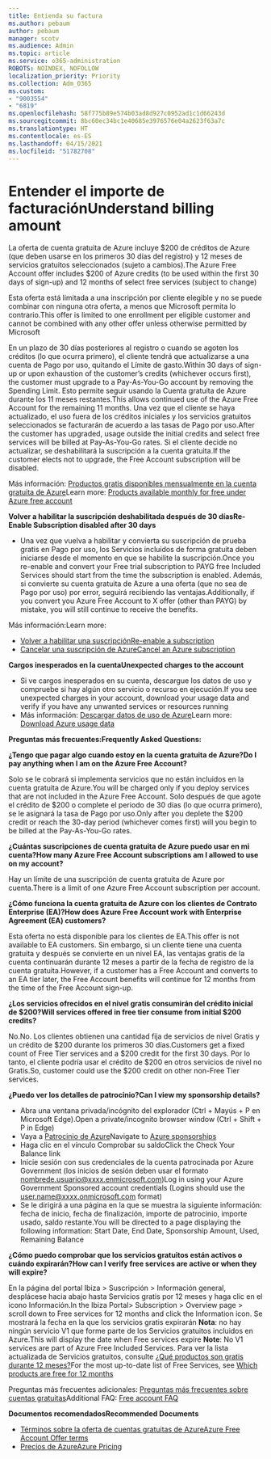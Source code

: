 ```yaml
---
title: Entienda su factura
ms.author: pebaum
author: pebaum
manager: scotv
ms.audience: Admin
ms.topic: article
ms.service: o365-administration
ROBOTS: NOINDEX, NOFOLLOW
localization_priority: Priority
ms.collection: Adm_O365
ms.custom:
- "9003554"
- "6819"
ms.openlocfilehash: 58f775b89e574b03ad8d927c0952ad1c1d66243d
ms.sourcegitcommit: 8bc60ec34bc1e40685e3976576e04a2623f63a7c
ms.translationtype: HT
ms.contentlocale: es-ES
ms.lasthandoff: 04/15/2021
ms.locfileid: "51782708"
---
```

# <a name="understand-billing-amount"></a><span data-ttu-id="9cd89-102">Entender el importe de facturación</span><span class="sxs-lookup"><span data-stu-id="9cd89-102">Understand billing amount</span></span>

<span data-ttu-id="9cd89-103">La oferta de cuenta gratuita de Azure incluye $200 de créditos de Azure (que deben usarse en los primeros 30 días del registro) y 12 meses de servicios gratuitos seleccionados (sujeto a cambios).</span><span class="sxs-lookup"><span data-stu-id="9cd89-103">The Azure Free Account offer includes $200 of Azure credits (to be used within the first 30 days of sign-up) and 12 months of select free services (subject to change)</span></span>

<span data-ttu-id="9cd89-104">Esta oferta está limitada a una inscripción por cliente elegible y no se puede combinar con ninguna otra oferta, a menos que Microsoft permita lo contrario.</span><span class="sxs-lookup"><span data-stu-id="9cd89-104">This offer is limited to one enrollment per eligible customer and cannot be combined with any other offer unless otherwise permitted by Microsoft</span></span>

<span data-ttu-id="9cd89-105">En un plazo de 30 días posteriores al registro o cuando se agoten los créditos (lo que ocurra primero), el cliente tendrá que actualizarse a una cuenta de Pago por uso, quitando el Límite de gasto.</span><span class="sxs-lookup"><span data-stu-id="9cd89-105">Within 30 days of sign-up or upon exhaustion of the customer’s credits (whichever occurs first), the customer must upgrade to a Pay-As-You-Go account by removing the Spending Limit.</span></span> <span data-ttu-id="9cd89-106">Esto permite seguir usando la Cuenta gratuita de Azure durante los 11 meses restantes.</span><span class="sxs-lookup"><span data-stu-id="9cd89-106">This allows continued use of the Azure Free Account for the remaining 11 months.</span></span> <span data-ttu-id="9cd89-107">Una vez que el cliente se haya actualizado, el uso fuera de los créditos iniciales y los servicios gratuitos seleccionados se facturarán de acuerdo a las tasas de Pago por uso.</span><span class="sxs-lookup"><span data-stu-id="9cd89-107">After the customer has upgraded, usage outside the initial credits and select free services will be billed at Pay-As-You-Go rates.</span></span> <span data-ttu-id="9cd89-108">Si el cliente decide no actualizar, se deshabilitará la suscripción a la cuenta gratuita.</span><span class="sxs-lookup"><span data-stu-id="9cd89-108">If the customer elects not to upgrade, the Free Account subscription will be disabled.</span></span>

<span data-ttu-id="9cd89-109">Más información: [Productos gratis disponibles mensualmente en la cuenta gratuita de Azure](https://azure.microsoft.com/free/free-account-faq/)</span><span class="sxs-lookup"><span data-stu-id="9cd89-109">Learn more: [Products available monthly for free under Azure free account](https://azure.microsoft.com/free/free-account-faq/)</span></span>

<span data-ttu-id="9cd89-110">**Volver a habilitar la suscripción deshabilitada después de 30 días**</span><span class="sxs-lookup"><span data-stu-id="9cd89-110">**Re-Enable Subscription disabled after 30 days**</span></span>

- <span data-ttu-id="9cd89-111">Una vez que vuelva a habilitar y convierta su suscripción de prueba gratis en Pago por uso, los Servicios incluidos de forma gratuita deben iniciarse desde el momento en que se habilite la suscripción.</span><span class="sxs-lookup"><span data-stu-id="9cd89-111">Once you re-enable and convert your Free trial subscription to PAYG free Included Services should start from the time the subscription is enabled.</span></span> <span data-ttu-id="9cd89-112">Además, si convierte su cuenta gratuita de Azure a una oferta (que no sea de Pago por uso) por error, seguirá recibiendo las ventajas.</span><span class="sxs-lookup"><span data-stu-id="9cd89-112">Additionally, if you convert you Azure Free Account to X offer (other than PAYG) by mistake, you will still continue to receive the benefits.</span></span>

<span data-ttu-id="9cd89-113">Más información:</span><span class="sxs-lookup"><span data-stu-id="9cd89-113">Learn more:</span></span> 
- [<span data-ttu-id="9cd89-114">Volver a habilitar una suscripción</span><span class="sxs-lookup"><span data-stu-id="9cd89-114">Re-enable a subscription</span></span>](https://docs.microsoft.com/azure/billing/billing-subscription-become-disable?WT.mc_id=Portal-Microsoft_Azure_Support)
- [<span data-ttu-id="9cd89-115">Cancelar una suscripción de Azure</span><span class="sxs-lookup"><span data-stu-id="9cd89-115">Cancel an Azure subscription</span></span>](https://docs.microsoft.com/azure/billing/billing-how-to-cancel-azure-subscription?WT.mc_id=Portal-Microsoft_Azure_Support)

<span data-ttu-id="9cd89-116">**Cargos inesperados en la cuenta**</span><span class="sxs-lookup"><span data-stu-id="9cd89-116">**Unexpected charges to the account**</span></span>

- <span data-ttu-id="9cd89-117">Si ve cargos inesperados en su cuenta, descargue los datos de uso y compruebe si hay algún otro servicio o recurso en ejecución.</span><span class="sxs-lookup"><span data-stu-id="9cd89-117">If you see unexpected charges in your account, download your usage data and verify if you have any unwanted services or resources running</span></span>
- <span data-ttu-id="9cd89-118">Más información: [Descargar datos de uso de Azure](https://docs.microsoft.com/azure/billing/billing-download-azure-invoice-daily-usage-date?WT.mc_id=Portal-Microsoft_Azure_Support#download-usage)</span><span class="sxs-lookup"><span data-stu-id="9cd89-118">Learn more: [Download Azure usage data](https://docs.microsoft.com/azure/billing/billing-download-azure-invoice-daily-usage-date?WT.mc_id=Portal-Microsoft_Azure_Support#download-usage)</span></span>

<span data-ttu-id="9cd89-119">**Preguntas más frecuentes:**</span><span class="sxs-lookup"><span data-stu-id="9cd89-119">**Frequently Asked Questions:**</span></span>

<span data-ttu-id="9cd89-120">**¿Tengo que pagar algo cuando estoy en la cuenta gratuita de Azure?**</span><span class="sxs-lookup"><span data-stu-id="9cd89-120">**Do I pay anything when I am on the Azure Free Account?**</span></span>

<span data-ttu-id="9cd89-121">Solo se le cobrará si implementa servicios que no están incluidos en la cuenta gratuita de Azure.</span><span class="sxs-lookup"><span data-stu-id="9cd89-121">You will be charged only if you deploy services that are not included in the Azure Free Account.</span></span> <span data-ttu-id="9cd89-122">Solo después de que agote el crédito de $200 o complete el periodo de 30 días (lo que ocurra primero), se le asignará la tasa de Pago por uso.</span><span class="sxs-lookup"><span data-stu-id="9cd89-122">Only after you deplete the $200 credit or reach the 30-day period (whichever comes first) will you begin to be billed at the Pay-As-You-Go rates.</span></span>

<span data-ttu-id="9cd89-123">**¿Cuántas suscripciones de cuenta gratuita de Azure puedo usar en mi cuenta?**</span><span class="sxs-lookup"><span data-stu-id="9cd89-123">**How many Azure Free Account subscriptions am I allowed to use on my account?**</span></span>  

<span data-ttu-id="9cd89-124">Hay un límite de una suscripción de cuenta gratuita de Azure por cuenta.</span><span class="sxs-lookup"><span data-stu-id="9cd89-124">There is a limit of one Azure Free Account subscription per account.</span></span>

<span data-ttu-id="9cd89-125">**¿Cómo funciona la cuenta gratuita de Azure con los clientes de Contrato Enterprise (EA)?**</span><span class="sxs-lookup"><span data-stu-id="9cd89-125">**How does Azure Free Account work with Enterprise Agreement (EA) customers?**</span></span>  

<span data-ttu-id="9cd89-126">Esta oferta no está disponible para los clientes de EA.</span><span class="sxs-lookup"><span data-stu-id="9cd89-126">This offer is not available to EA customers.</span></span> <span data-ttu-id="9cd89-127">Sin embargo, si un cliente tiene una cuenta gratuita y después se convierte en un nivel EA, las ventajas gratis de la cuenta continuarán durante 12 meses a partir de la fecha de registro de la cuenta gratuita.</span><span class="sxs-lookup"><span data-stu-id="9cd89-127">However, if a customer has a Free Account and converts to an EA tier later, the Free Account benefits will continue for 12 months from the time of the Free Account sign-up.</span></span>

<span data-ttu-id="9cd89-128">**¿Los servicios ofrecidos en el nivel gratis consumirán del crédito inicial de $200?**</span><span class="sxs-lookup"><span data-stu-id="9cd89-128">**Will services offered in free tier consume from initial $200 credits?**</span></span>  

<span data-ttu-id="9cd89-129">No.</span><span class="sxs-lookup"><span data-stu-id="9cd89-129">No.</span></span> <span data-ttu-id="9cd89-130">Los clientes obtienen una cantidad fija de servicios de nivel Gratis y un crédito de $200 durante los primeros 30 días.</span><span class="sxs-lookup"><span data-stu-id="9cd89-130">Customers get a fixed count of Free Tier services and a $200 credit for the first 30 days.</span></span> <span data-ttu-id="9cd89-131">Por lo tanto, el cliente podría usar el crédito de $200 en otros servicios de nivel no Gratis.</span><span class="sxs-lookup"><span data-stu-id="9cd89-131">So, customer could use the $200 credit on other non-Free Tier services.</span></span>

<span data-ttu-id="9cd89-132">**¿Puedo ver los detalles de patrocinio?**</span><span class="sxs-lookup"><span data-stu-id="9cd89-132">**Can I view my sponsorship details?**</span></span>

- <span data-ttu-id="9cd89-133">Abra una ventana privada/incógnito del explorador (Ctrl + Mayús + P en Microsoft Edge).</span><span class="sxs-lookup"><span data-stu-id="9cd89-133">Open a private/incognito browser window (Ctrl + Shift + P in Edge)</span></span>
- <span data-ttu-id="9cd89-134">Vaya a [Patrocinio de Azure](http://www.microsoftazuresponsorships.com/)</span><span class="sxs-lookup"><span data-stu-id="9cd89-134">Navigate to [Azure sponsorships](http://www.microsoftazuresponsorships.com/)</span></span>
- <span data-ttu-id="9cd89-135">Haga clic en el vínculo Comprobar su saldo</span><span class="sxs-lookup"><span data-stu-id="9cd89-135">Click the Check Your Balance link</span></span>
- <span data-ttu-id="9cd89-136">Inicie sesión con sus credenciales de la cuenta patrocinada por Azure Government (los inicios de sesión deben usar el formato nombrede.usuario@xxxx.enmicrosoft.com)</span><span class="sxs-lookup"><span data-stu-id="9cd89-136">Log in using your Azure Government Sponsored account credentials (Logins should use the user.name@xxxx.onmicrosoft.com format)</span></span>
- <span data-ttu-id="9cd89-137">Se le dirigirá a una página en la que se muestra la siguiente información: fecha de inicio, fecha de finalización, importe de patrocinio, importe usado, saldo restante.</span><span class="sxs-lookup"><span data-stu-id="9cd89-137">You will be directed to a page displaying the following information: Start Date, End Date, Sponsorship Amount, Used, Remaining Balance</span></span>

<span data-ttu-id="9cd89-138">**¿Cómo puedo comprobar que los servicios gratuitos están activos o cuándo expirarán?**</span><span class="sxs-lookup"><span data-stu-id="9cd89-138">**How can I verify free services are active or when they will expire?**</span></span>

<span data-ttu-id="9cd89-139">En la página del portal Ibiza > Suscripción > Información general, desplácese hacia abajo hasta Servicios gratis por 12 meses y haga clic en el icono Información.</span><span class="sxs-lookup"><span data-stu-id="9cd89-139">In the Ibiza Portal> Subscription > Overview page > scroll down to Free services for 12 months and click the Information icon.</span></span> <span data-ttu-id="9cd89-140">Se mostrará la fecha en la que los servicios gratis expirarán **Nota**: no hay ningún servicio V1 que forme parte de los Servicios gratuitos incluidos en Azure.</span><span class="sxs-lookup"><span data-stu-id="9cd89-140">This will display the date when Free services expire **Note**: No V1 services are part of Azure Free Included Services.</span></span> <span data-ttu-id="9cd89-141">Para ver la lista actualizada de Servicios gratuitos, consulte [¿Qué productos son gratis durante 12 meses?](http://www.microsoftazuresponsorships.com/)</span><span class="sxs-lookup"><span data-stu-id="9cd89-141">For the most up-to-date list of Free Services, see [Which products are free for 12 months](http://www.microsoftazuresponsorships.com/)</span></span>

<span data-ttu-id="9cd89-142">Preguntas más frecuentes adicionales: [Preguntas más frecuentes sobre cuentas gratuitas](https://azure.microsoft.com/free/free-account-faq/)</span><span class="sxs-lookup"><span data-stu-id="9cd89-142">Additional FAQ: [Free account FAQ](https://azure.microsoft.com/free/free-account-faq/)</span></span>

<span data-ttu-id="9cd89-143">**Documentos recomendados**</span><span class="sxs-lookup"><span data-stu-id="9cd89-143">**Recommended Documents**</span></span>

- [<span data-ttu-id="9cd89-144">Términos sobre la oferta de cuentas gratuitas de Azure</span><span class="sxs-lookup"><span data-stu-id="9cd89-144">Azure Free Account Offer terms</span></span>](https://azure.microsoft.com/offers/ms-azr-0044p/)
- [<span data-ttu-id="9cd89-145">Precios de Azure</span><span class="sxs-lookup"><span data-stu-id="9cd89-145">Azure Pricing</span></span>](https://azure.microsoft.com/pricing/)